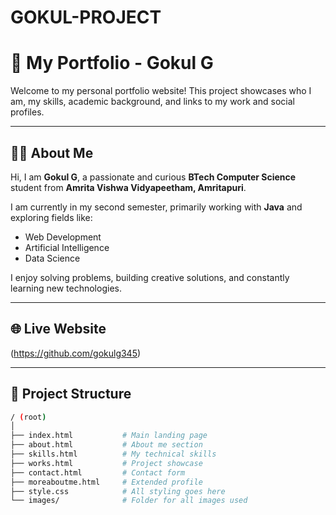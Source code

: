 # GOKUL-PROJECT
# 💼 My Portfolio - Gokul G

Welcome to my personal portfolio website! This project showcases who I am, my skills, academic background, and links to my work and social profiles.

---

## 🧑‍💻 About Me

Hi, I am **Gokul G**, a passionate and curious **BTech Computer Science** student from **Amrita Vishwa Vidyapeetham, Amritapuri**.

I am currently in my second semester, primarily working with **Java** and exploring fields like:

- Web Development
- Artificial Intelligence
- Data Science

I enjoy solving problems, building creative solutions, and constantly learning new technologies.

---

## 🌐 Live Website

(https://github.com/gokulg345)

---

## 📂 Project Structure

```bash
/ (root)
│
├── index.html           # Main landing page
├── about.html           # About me section
├── skills.html          # My technical skills
├── works.html           # Project showcase
├── contact.html         # Contact form
├── moreaboutme.html     # Extended profile
├── style.css            # All styling goes here
└── images/              # Folder for all images used
